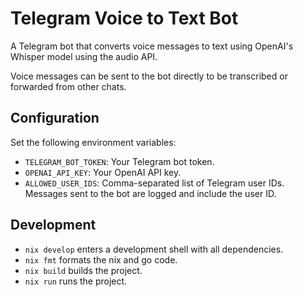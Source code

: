 # Telegram Voice to Text Bot

A Telegram bot that converts voice messages to text using OpenAI's Whisper model using the audio API.

Voice messages can be sent to the bot directly to be transcribed or forwarded from other chats.

## Configuration

Set the following environment variables:

- `TELEGRAM_BOT_TOKEN`: Your Telegram bot token.
- `OPENAI_API_KEY`: Your OpenAI API key.
- `ALLOWED_USER_IDS`: Comma-separated list of Telegram user IDs.
  Messages sent to the bot are logged and include the user ID.

## Development

- `nix develop` enters a development shell with all dependencies.
- `nix fmt` formats the nix and go code.
- `nix build` builds the project.
- `nix run` runs the project.
